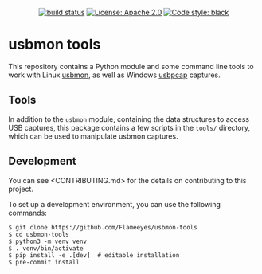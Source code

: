 <!--
SPDX-FileCopyrightText: 2019 The usbmon-tools Authors

SPDX-License-Identifier: Apache-2.0
-->

<p align="center">
<a href="https://travis-ci.com/Flameeyes/usbmon-tools/builds/"><img alt="build status" src="https://travis-ci.com/Flameeyes/usbmon-tools.svg?branch=master"></a>
<a href="https://opensource.org/licenses/Apache-2.0"><img alt="License: Apache 2.0" src="https://img.shields.io/badge/license-Apache%202.0-green"></a>
<a href="https://github.com/psf/black"><img alt="Code style: black" src="https://img.shields.io/badge/code%20style-black-000000.svg"></a>
</p>

# usbmon tools

This repository contains a Python module and some command line tools to work
with Linux [usbmon](https://www.kernel.org/doc/Documentation/usb/usbmon.txt), as
well as Windows [usbpcap](https://desowin.org/usbpcap) captures.

## Tools

In addition to the `usbmon` module, containing the data structures to access USB
captures, this package contains a few scripts in the `tools/` directory, which
can be used to manipulate usbmon captures.

## Development

You can see <CONTRIBUTING.md> for the details on contributing to this project.

To set up a development environment, you can use the following commands:

```shell
$ git clone https://github.com/Flameeyes/usbmon-tools
$ cd usbmon-tools
$ python3 -m venv venv
$ . venv/bin/activate
$ pip install -e .[dev]  # editable installation
$ pre-commit install
```
